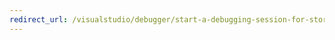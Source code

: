 ```yaml
---
redirect_url: /visualstudio/debugger/start-a-debugging-session-for-store-apps-in-visual-studio-javascript
---
```

